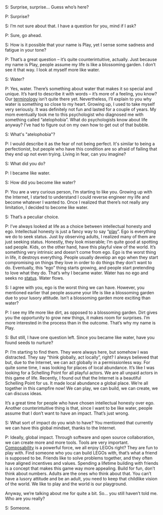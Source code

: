 S: Surprise, surprise… Guess who’s here?

P: Surprise?

S: I’m not sure about that. I have a question for you, mind if I ask?

P: Sure, go ahead.

S: How is it possible that your name is Play, yet I sense some sadness and fatigue in your tone?

P: That’s a great question – it’s quite counterintuitive, actually. Just because my name is Play, people assume my life is like a blossoming garden. I don’t see it that way. I look at myself more like water.

S: Water?

P: Yes, water. There’s something about water that makes it so special and unique. It’s hard to describe it with words – it’s more of a feeling, you know? Our [terminology](https://jzhao.xyz/thoughts/terminology/) isn’t quite there yet. Nevertheless, I’ll explain to you why water is something so close to my heart. Growing up, I used to take myself very seriously. It was definitely not fun and lasted for a couple of years. My mom eventually took me to this psychologist who diagnosed me with something called “atelophobia”. What do psychologists know about life anyway? I’ve had to figure out on my own how to get out of that bubble.

S: What's "atelophobia"?

P: I would describe it as the fear of not being perfect. It's similar to being a perfectionist, but people who have this condition are so afraid of failing that they end up not even trying. Living in fear, can you imagine?

S: What did you do?

P: I became like water.

S: How did you become like water?

P: You are a very curious person, I’m starting to like you. Growing up with the Internet, I started to understand I could reverse engineer my life and become whatever I wanted to. Once I realized that there’s not really any limitation, I decided to become like water.

S: That’s a peculiar choice.

P: I’ve always looked at life as a choice between intellectual honesty and ego. Intellectual honesty is just a fancy way to say “[play](https://jzhao.xyz/thoughts/Jestermaxxing)”. Ego is everything we do to seek status. Just by observing adults, I realized many of them are just seeking status. Honestly, they look miserable; I’m quite good at spotting sad people. Kids, on the other hand, have this playful view of the world. It’s something very intrinsic and doesn't come from ego. Ego is the worst thing in life, it destroys everything. People usually develop an ego when they start compromising on things they love in order to do things they don’t want to do. Eventually, this “ego” thing starts growing, and people start pretending to love what they do. That’s why I became water. Water has no ego and seeks no [status](https://twitter.com/NavalismHQ/status/1557575533730430976). Water flows.

S: I agree with you, ego is the worst thing we can have. However, you mentioned earlier that people assume your life is like a blossoming garden due to your lusory attitude. Isn’t a blossoming garden more exciting than water?

P: I see my life more like dirt, as opposed to a blossoming garden. Dirt gives you the opportunity to grow new things, it makes room for surprises. I’m more interested in the process than in the outcome. That’s why my name is Play.

S: But still, I have one question left. Since you became like water, have you found seeds to nurture?

P: I’m starting to find them. They were always here, but somehow I was distracted. They say “think globally, act locally”, right? I always believed that but, due to the Internet, we can act globally in a permissionless way. For quite some time, I was looking for places of local abundance. It’s like I was looking for a Schelling Point for all playful actors. We are all unpaid actors in this game of life. Recently, I found out that the Internet is a beautiful Schelling Point for us. It made local abundance a global place. We’re all together in this campfire now! We can play, we can build, we can create, we can discuss ideas. 

It’s a great time for people who have chosen intellectual honesty over ego. Another counterintuitive thing is that, since I want to be like water, people assume that I don’t want to have an impact. That’s just wrong. 

S: What sort of impact do you wish to have? You mentioned that currently we can have this global mindset, thanks to the Internet.

P: Ideally, global impact. Through software and open source collaboration, we can create more and more tools. Tools are very important. [Composability](https://medium.com/building-the-metaverse/composability-is-the-most-powerful-creative-force-in-the-universe-e82e3dd83ccd) is a powerful force, we all enjoy LEGOs right? They are fun to play with. Find someone who you can build LEGOs with, that’s what a friend is supposed to be. Friends like to solve problems together, and they often have aligned incentives and values. Spending a lifetime building with friends is a concept that makes this game way more appealing. Build for fun, don’t think about numbers. Adults are the ones who think about that. You can’t have a lusory attitude and be an adult, you need to keep that childlike vision of the world. We like to play and the world is our playground. 

Anyway, we’re talking about me for quite a bit. So… you still haven’t told me. Who are you really?

S: Someone.
